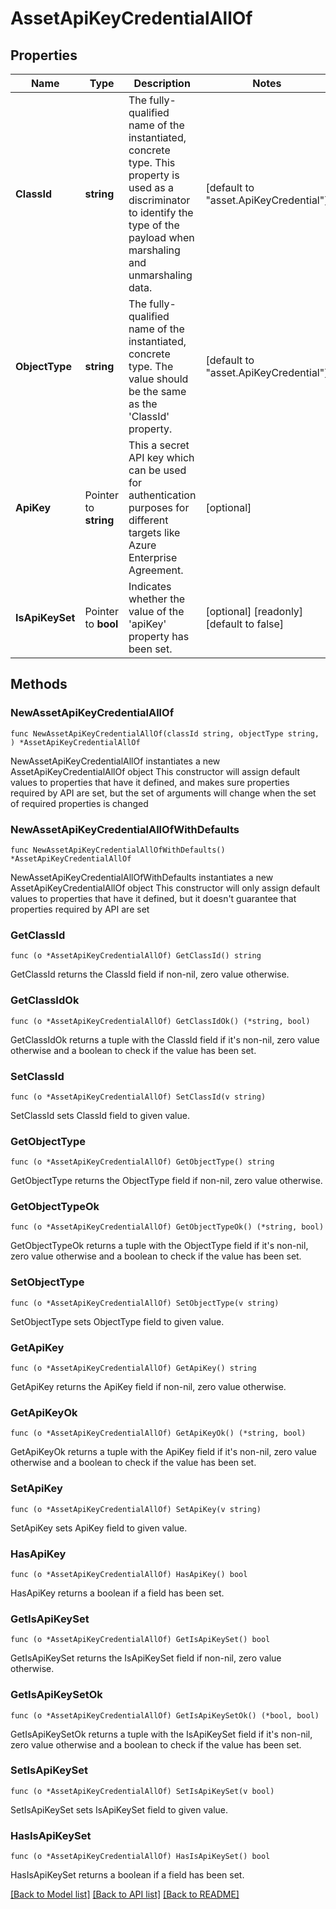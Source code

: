 # AssetApiKeyCredentialAllOf

## Properties

Name | Type | Description | Notes
------------ | ------------- | ------------- | -------------
**ClassId** | **string** | The fully-qualified name of the instantiated, concrete type. This property is used as a discriminator to identify the type of the payload when marshaling and unmarshaling data. | [default to "asset.ApiKeyCredential"]
**ObjectType** | **string** | The fully-qualified name of the instantiated, concrete type. The value should be the same as the &#39;ClassId&#39; property. | [default to "asset.ApiKeyCredential"]
**ApiKey** | Pointer to **string** | This a secret API key which can be used for authentication purposes for different targets like Azure Enterprise Agreement. | [optional] 
**IsApiKeySet** | Pointer to **bool** | Indicates whether the value of the &#39;apiKey&#39; property has been set. | [optional] [readonly] [default to false]

## Methods

### NewAssetApiKeyCredentialAllOf

`func NewAssetApiKeyCredentialAllOf(classId string, objectType string, ) *AssetApiKeyCredentialAllOf`

NewAssetApiKeyCredentialAllOf instantiates a new AssetApiKeyCredentialAllOf object
This constructor will assign default values to properties that have it defined,
and makes sure properties required by API are set, but the set of arguments
will change when the set of required properties is changed

### NewAssetApiKeyCredentialAllOfWithDefaults

`func NewAssetApiKeyCredentialAllOfWithDefaults() *AssetApiKeyCredentialAllOf`

NewAssetApiKeyCredentialAllOfWithDefaults instantiates a new AssetApiKeyCredentialAllOf object
This constructor will only assign default values to properties that have it defined,
but it doesn't guarantee that properties required by API are set

### GetClassId

`func (o *AssetApiKeyCredentialAllOf) GetClassId() string`

GetClassId returns the ClassId field if non-nil, zero value otherwise.

### GetClassIdOk

`func (o *AssetApiKeyCredentialAllOf) GetClassIdOk() (*string, bool)`

GetClassIdOk returns a tuple with the ClassId field if it's non-nil, zero value otherwise
and a boolean to check if the value has been set.

### SetClassId

`func (o *AssetApiKeyCredentialAllOf) SetClassId(v string)`

SetClassId sets ClassId field to given value.


### GetObjectType

`func (o *AssetApiKeyCredentialAllOf) GetObjectType() string`

GetObjectType returns the ObjectType field if non-nil, zero value otherwise.

### GetObjectTypeOk

`func (o *AssetApiKeyCredentialAllOf) GetObjectTypeOk() (*string, bool)`

GetObjectTypeOk returns a tuple with the ObjectType field if it's non-nil, zero value otherwise
and a boolean to check if the value has been set.

### SetObjectType

`func (o *AssetApiKeyCredentialAllOf) SetObjectType(v string)`

SetObjectType sets ObjectType field to given value.


### GetApiKey

`func (o *AssetApiKeyCredentialAllOf) GetApiKey() string`

GetApiKey returns the ApiKey field if non-nil, zero value otherwise.

### GetApiKeyOk

`func (o *AssetApiKeyCredentialAllOf) GetApiKeyOk() (*string, bool)`

GetApiKeyOk returns a tuple with the ApiKey field if it's non-nil, zero value otherwise
and a boolean to check if the value has been set.

### SetApiKey

`func (o *AssetApiKeyCredentialAllOf) SetApiKey(v string)`

SetApiKey sets ApiKey field to given value.

### HasApiKey

`func (o *AssetApiKeyCredentialAllOf) HasApiKey() bool`

HasApiKey returns a boolean if a field has been set.

### GetIsApiKeySet

`func (o *AssetApiKeyCredentialAllOf) GetIsApiKeySet() bool`

GetIsApiKeySet returns the IsApiKeySet field if non-nil, zero value otherwise.

### GetIsApiKeySetOk

`func (o *AssetApiKeyCredentialAllOf) GetIsApiKeySetOk() (*bool, bool)`

GetIsApiKeySetOk returns a tuple with the IsApiKeySet field if it's non-nil, zero value otherwise
and a boolean to check if the value has been set.

### SetIsApiKeySet

`func (o *AssetApiKeyCredentialAllOf) SetIsApiKeySet(v bool)`

SetIsApiKeySet sets IsApiKeySet field to given value.

### HasIsApiKeySet

`func (o *AssetApiKeyCredentialAllOf) HasIsApiKeySet() bool`

HasIsApiKeySet returns a boolean if a field has been set.


[[Back to Model list]](../README.md#documentation-for-models) [[Back to API list]](../README.md#documentation-for-api-endpoints) [[Back to README]](../README.md)


